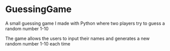 # GuessingGame
A small guessing game I made with Python where two players try to guess a random number 1-10

The game allows the users to input their names and generates a new random number 1-10 each time 
